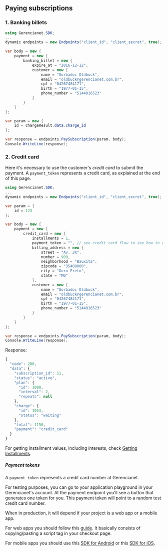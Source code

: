 ## Paying subscriptions

### 1. Banking billets

```c#
using Gerencianet.SDK;
...
dynamic endpoints = new Endpoints("client_id", "client_secret", true);

var body = new {
    payment = new {
        banking_billet = new {
            expire_at = "2016-12-12",
            customer = new {
                name = "Gorbadoc Oldbuck",
                email = "oldbuck@gerencianet.com.br",
                cpf = "04267484171",
                birth = "1977-01-15",
                phone_number = "5144916523"
            }
        }
    }
};

var param = new {
    id = chargeResult.data.charge_id
};

var response = endpoints.PaySubscription(param, body);
Console.WriteLine(response);
```

### 2. Credit card

Here it's necessary to use the customer's *credit card* to submit the payment. A `payment_token` represents a credit card, as explained at the end of this page.

```c#
using Gerencianet.SDK;
...
dynamic endpoints = new Endpoints("client_id", "client_secret", true);

var param = {
    id = 123
};

var body = new {
    payment = new {
        credit_card = new {
            installments = 1,
            payment_token = "", // see credit card flow to see how to get this
            billing_address = new {
                street = "Av. JK",
                number = 909,
                neighborhood = "Bauxita",
                zipcode = "35400000",
                city = "Ouro Preto",
                state = "MG"
            },
            customer = new {
                name = "Gorbadoc Oldbuck",
                email = "oldbuck@gerencianet.com.br",
                cpf = "04267484171",
                birth = "1977-01-15",
                phone_number = "5144916523"
            }
        }
    }
};

var response = endpoints.PaySubscription(param, body);
Console.WriteLine(response);
```

Response:

```js
{
  "code": 200,
  "data": {
    "subscription_id": 11,
    "status": "active",
    "plan": {
      "id": 1000,
      "interval": 2,
      "repeats": null
    },
    "charge": {
      "id": 1053,
      "status": "waiting"
    },
    "total": 1150,
    "payment": "credit_card"
  }
}
```

For getting installment values, including interests, check [Getting Installments](/Docs/payment-data.md).

##### Payment tokens

A `payment_token` represents a credit card number at Gerencianet.

For testing purposes, you can go to your application playground in your Gerencianet's account. At the payment endpoint you'll see a button that generates one token for you. This payment token will point to a random test credit card number.

When in production, it will depend if your project is a web app or a mobile app.

For web apps you should follow this [guide](https://docs.gerencianet.com.br/#/checkout/card). It basically consists of copying/pasting a script tag in your checkout page.

For mobile apps you should use this [SDK for Android](https://github.com/gerencianet/gn-api-sdk-android) or this [SDK for iOS](https://github.com/gerencianet/gn-api-sdk-ios).
